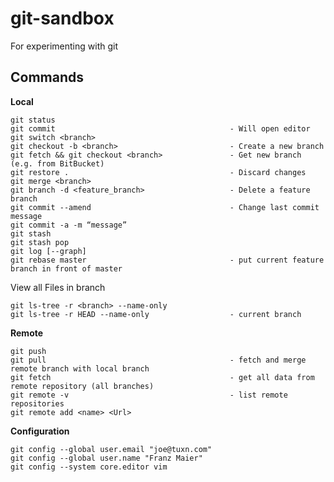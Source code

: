 # git-sandbox
For experimenting with git

## Commands

**Local**

    git status
    git commit                                       - Will open editor
    git switch <branch>
    git checkout -b <branch>                         - Create a new branch
    git fetch && git checkout <branch>               - Get new branch (e.g. from BitBucket)
    git restore .                                    - Discard changes
    git merge <branch>
    git branch -d <feature_branch>                   - Delete a feature branch
    git commit --amend                               - Change last commit message
    git commit -a -m “message”
    git stash
    git stash pop
    git log [--graph]
    git rebase master                                - put current feature branch in front of master

View all Files in branch

    git ls-tree -r <branch> --name-only
    git ls-tree -r HEAD --name-only                  - current branch

**Remote**

    git push
    git pull                                         - fetch and merge remote branch with local branch
    git fetch                                        - get all data from remote repository (all branches)
    git remote -v                                    - list remote repositories
    git remote add <name> <Url>

**Configuration**

    git config --global user.email "joe@tuxn.com"
    git config --global user.name "Franz Maier"
    git config --system core.editor vim

